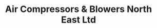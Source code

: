 ---
title: "Air Compressors & Blowers North East Ltd"
url: /gateshead/air-compressors-und-blowers-north-east-ltd/
shop: Allgemein
---